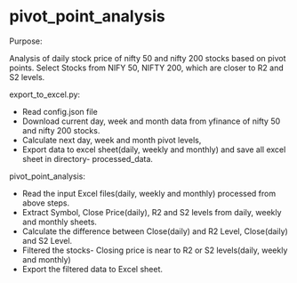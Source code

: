 # pivot_point_analysis

Purpose: 

Analysis of daily stock price of nifty 50 and nifty 200 stocks based on pivot points.
Select Stocks from NIFY 50, NIFTY 200, which are closer to R2 and S2 levels.

export_to_excel.py: 
- Read config.json file
- Download current day, week and month data from yfinance of nifty 50 and nifty 200 stocks.
- Calculate next day, week and month pivot levels,
- Export data to excel sheet(daily, weekly and monthly) and save all excel sheet in directory- processed_data.

pivot_point_analysis:
- Read the input Excel files(daily, weekly and monthly) processed from above steps.
- Extract Symbol, Close Price(daily), R2 and S2 levels from daily, weekly and monthly sheets.
- Calculate the difference between Close(daily) and R2 Level, Close(daily) and S2 Level.
- Filtered the stocks- Closing price is near to R2 or S2 levels(daily, weekly and monthly)
- Export the filtered data to Excel sheet.
